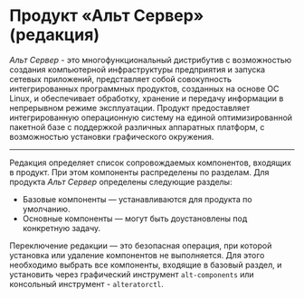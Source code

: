 # Продукт «Альт Сервер» (редакция)

*Альт Сервер* - это многофункциональный дистрибутив с возможностью создания компьютерной
инфраструктуры предприятия и запуска сетевых приложений, представляет собой совокупность
интегрированных программных продуктов, созданных на основе ОС Linux, и обеспечивает
обработку, хранение и передачу информации в непрерывном режиме эксплуатации.
Продукт предоставляет интегрированную операционную систему на единой оптимизированной пакетной
базе с поддержкой различных аппаратных платформ, с возможностью установки графического окружения.

_________________

Редакция определяет список сопровождаемых компонентов, входящих в продукт.
При этом компоненты распределены по разделам. Для продукта *Альт Сервер*
определены следующие разделы:
* Базовые компоненты — устанавливаются для продукта по умолчанию.
* Основные компоненты — могут быть доустановлены под конкретную задачу.

Переключение редакции — это безопасная операция, при которой установка или удаление
компонентов не выполняется. Для этого необходимо выбрать все компоненты, входящие в базовый
раздел, и установить через графический инструмент `alt-components` или консольный
инструмент - `alteratorctl`.
